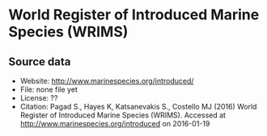# World Register of Introduced Marine Species (WRIMS)

## Source data

* Website: <http://www.marinespecies.org/introduced/>
* File: none file yet
* License: ??
* Citation: Pagad S., Hayes K, Katsanevakis S., Costello MJ (2016) World Register of Introduced Marine Species (WRIMS). Accessed at <http://www.marinespecies.org/introduced> on 2016-01-19
